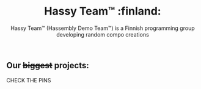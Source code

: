 <h1 align="center">Hassy Team™ :finland:</h1>
<p align="center">Hassy Team™ (Hassembly Demo Team™) is a Finnish programming group developing random compo creations</p>
<br>

## Our ~~biggest~~ projects:
CHECK THE PINS

